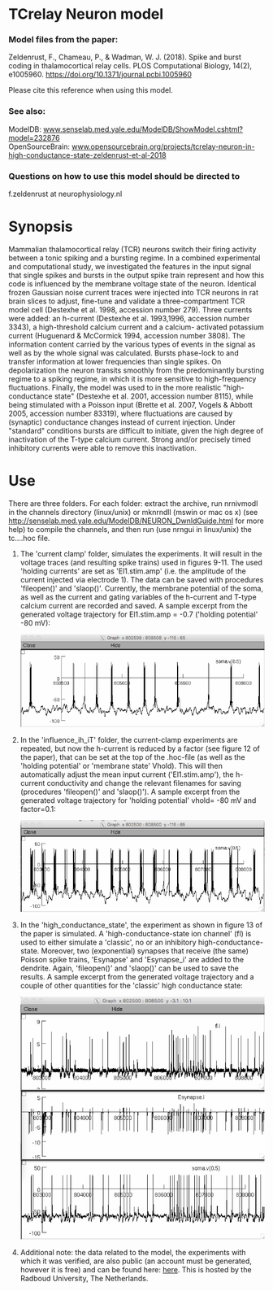 
# TCrelay Neuron model

### Model files from the paper:
Zeldenrust, F., Chameau, P., & Wadman, W. J. (2018). Spike and burst coding in thalamocortical relay cells. PLOS Computational Biology, 14(2), e1005960. https://doi.org/10.1371/journal.pcbi.1005960

Please cite this reference when using this model.

### See also: <br />
ModelDB: www.senselab.med.yale.edu/ModelDB/ShowModel.cshtml?model=232876 <br />
OpenSourceBrain: www.opensourcebrain.org/projects/tcrelay-neuron-in-high-conductance-state-zeldenrust-et-al-2018 <br />

### Questions on how to use this model should be directed to
f.zeldenrust at neurophysiology.nl

# Synopsis
Mammalian thalamocortical relay (TCR) neurons switch their firing activity between a tonic spiking and a bursting regime. In a combined experimental and computational study, we investigated the features in the input signal that single spikes and bursts in the output spike train represent and how this code is influenced by the membrane voltage state of the neuron. Identical frozen Gaussian noise current traces were injected into TCR neurons in rat brain slices to adjust, fine-tune and validate a three-compartment TCR model cell (Destexhe et al. 1998, accession number 279). Three currents were added: an h-current (Destexhe et al. 1993,1996, accession number 3343), a high-threshold calcium current and a calcium- activated potassium current (Huguenard &amp; McCormick 1994, accession number 3808). The information content carried by the various types of events in the signal as well as by the whole signal was calculated. Bursts phase-lock to and transfer information at lower frequencies than single spikes. On depolarization the neuron transits smoothly from the predominantly bursting regime to a spiking regime, in which it is more sensitive to high-frequency fluctuations. Finally, the model was used to in the more realistic "high-conductance state" (Destexhe et al. 2001, accession number 8115), while being stimulated with a Poisson input (Brette et al. 2007, Vogels &amp; Abbott 2005, accession number 83319), where fluctuations are caused by (synaptic) conductance changes instead of current injection. Under "standard" conditions bursts are difficult to initiate, given the high degree of inactivation of the T-type calcium current. Strong and/or precisely timed inhibitory currents were able to remove this inactivation.

# Use
There are three folders. For each folder: extract the archive, run nrnivmodl in the channels directory (linux/unix) or mknrndll (mswin or mac os x) (see<br/> <a href="http://senselab.med.yale.edu/ModelDB/NEURON_DwnldGuide.html">http://senselab.med.yale.edu/ModelDB/NEURON_DwnldGuide.html</a> for more help) to compile the channels, and then run (use nrngui in linux/unix) the tc....hoc file.

<ol>
  <li>The 'current clamp' folder, simulates the experiments. It will result in the voltage traces (and resulting spike trains) used in figures 9-11. The used 'holding currents' are set as 'El1.stim.amp' (i.e. the amplitude of the current injected via electrode 1). The data can be saved with procedures 'fileopen()' and 'slaop()'. Currently, the membrane potential of the soma, as well as the current and gating variables of the h-current and T-type calcium current are recorded and saved. A sample excerpt from the generated voltage trajectory for El1.stim.amp = -0.7 ('holding potential' -80 mV):
<p/>
    <img src="https://github.com/fleurzeldenrust/TCrelay-Neuron-model/blob/master/screenshot1.png" alt="screenshot 1"><p/>
  </li><li>In the 'influence_ih_iT' folder, the current-clamp experiments are repeated, but now the h-current is reduced by a factor (see figure 12 of the paper), that can be set at the top of the .hoc-file (as well as the 'holding potential' or 'membrane state' Vhold). This will then automatically adjust the mean input current ('El1.stim.amp'), the
h-current conductivity and change the relevant filenames for saving (procedures 'fileopen()' and 'slaop()').
A sample excerpt from the generated voltage trajectory for 'holding potential' vhold= -80 mV and factor=0.1:<p/> <img src="https://github.com/fleurzeldenrust/TCrelay-Neuron-model/blob/master/screenshot2.png" alt="screenshot 2"><p/></li><li>In the 'high_conductance_state', the experiment as shown in figure 13 of the paper is simulated. A 'high-conductance-state ion channel'
(fl) is used to either simulate a 'classic', no or an inhibitory high-conductance-state. Moreover, two (exponential) synapses that receive (the same) Poisson spike trains, 'Esynapse' and 'Esynapse_i' are added to the dendrite. Again, 'fileopen()' and 'slaop()' can be used to save the results.
A sample excerpt from the generated voltage trajectory and a couple of other quantities for the 'classic' high conductance state:<p/>
    <img src="https://github.com/fleurzeldenrust/TCrelay-Neuron-model/blob/master/screenshot3.png" alt="screenshot 3"><p/>
  </li>
<li> Additional note: the data related to the model, the experiments with which it was verified, are also public (an account must be generated, however it is free) and can be found here: <a href="https://data.donders.ru.nl/collections/shared/di.dcn.DSC_626840_0002_144/versions/1?0">here</a>. 
  This is hosted by the Radboud University, The Netherlands.
</ol>

</body>
</html>
